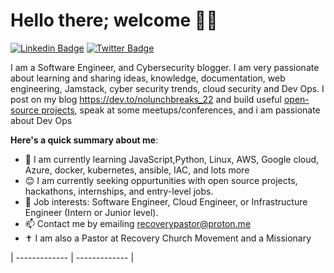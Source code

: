 # Hello there; welcome 👋🏾
 [![Linkedin Badge](https://img.shields.io/badge/-osagieanolu-blue?style=for-the-badge&logo=Linkedin&logoColor=white&link=https://www.linkedin.com/in/osagieanolu)](https://www.linkedin.com/in/osagieanolu) [![Twitter Badge](https://img.shields.io/badge/-@iam-1ca0f1?style=for-the-badge&logo=twitter&logoColor=white&link=https://twitter.com/anolumikky)](https://twitter.com/anolumikky)

I am a Software Engineer, and Cybersecurity blogger. I am very passionate about learning and sharing ideas, knowledge, documentation, web engineering, Jamstack, cyber security trends, cloud security and Dev Ops. I post on my blog https://dev.to/nolunchbreaks_22 and build useful [open-source projects](https://github.com/nolunchbreaks/), speak at some meetups/conferences, and i am passionate about Dev Ops

**Here's a quick summary about me**:



- 🌱 I am currently learning JavaScript,Python, Linux, AWS, Google cloud, Azure, docker, kubernetes, ansible, IAC, and lots more
- 😊 I am currently seeking oppurtunities with open source projects, hackathons, internships, and entry-level jobs.
- 💼 Job interests: Software Engineer, Cloud Engineer, or Infrastructure Engineer (Intern or Junior level).
- 📫  Contact me by emailing recoverypastor@proton.me
- ✝️ I am also a Pastor at Recovery Church Movement and a Missionary
  
| ------------- | ------------- |
